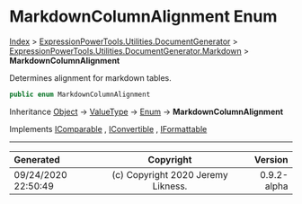 ﻿# MarkdownColumnAlignment Enum

[Index](../index.md) > [ExpressionPowerTools.Utilities.DocumentGenerator](ExpressionPowerTools.Utilities.DocumentGenerator.a.md) > [ExpressionPowerTools.Utilities.DocumentGenerator.Markdown](ExpressionPowerTools.Utilities.DocumentGenerator.Markdown.n.md) > **MarkdownColumnAlignment**

Determines alignment for markdown tables.

```csharp
public enum MarkdownColumnAlignment
```

Inheritance [Object](https://docs.microsoft.com/dotnet/api/system.object) → [ValueType](https://docs.microsoft.com/dotnet/api/system.valuetype) → [Enum](https://docs.microsoft.com/dotnet/api/system.enum) → **MarkdownColumnAlignment**

Implements  [IComparable](https://docs.microsoft.com/dotnet/api/system.icomparable) ,  [IConvertible](https://docs.microsoft.com/dotnet/api/system.iconvertible) ,  [IFormattable](https://docs.microsoft.com/dotnet/api/system.iformattable) 


---

| Generated | Copyright | Version |
| :-- | :-: | --: |
| 09/24/2020 22:50:49 | (c) Copyright 2020 Jeremy Likness. | 0.9.2-alpha |
